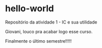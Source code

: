 # hello-world
Repositório da atividade 1 - IC e sua utilidade

Giovani, louco pra acabar logo esse curso.

Finalmente o último semestre!!!!!
